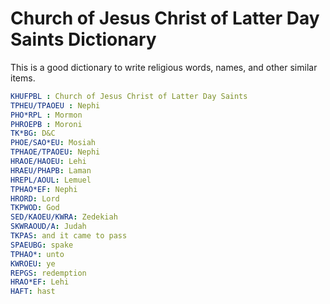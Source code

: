 # Church of Jesus Christ of Latter Day Saints Dictionary

This is a good dictionary to write religious words, names, and other similar
items.

```yaml
KHUFPBL : Church of Jesus Christ of Latter Day Saints
TPHEU/TPAOEU : Nephi
PHO*RPL : Mormon
PHROEPB : Moroni
TK*BG: D&C
PHOE/SAO*EU: Mosiah
TPHAOE/TPAOEU: Nephi
HRAOE/HAOEU: Lehi
HRAEU/PHAPB: Laman
HREPL/AOUL: Lemuel
TPHAO*EF: Nephi
HRORD: Lord
TKPWOD: God
SED/KAOEU/KWRA: Zedekiah
SKWRAOUD/A: Judah
TKPAS: and it came to pass
SPAEUBG: spake
TPHAO*: unto
KWROEU: ye
REPGS: redemption
HRAO*EF: Lehi
HAFT: hast
```
